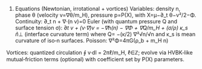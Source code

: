 1. Equations (Newtonian, irrotational + vortices)
   Variables: density n, phase θ (velocity v=∇θ/m_H), pressure p=P(X), with X=μ−∂_t θ−v²/2−Φ.
   Continuity: ∂_t n + ∇·(n v)=0
   Euler (with quantum pressure Q and surface tension σ):
   ∂*t v + (v·∇)v = −∇h(n) − ∇Φ + ∇Q/m_H + (σ/ρ) κ_s  n̂*⊥  (interface curvature term)
   where Q= −(κ/2) ∇²√n/√n and κ_s is mean curvature of iso‑n surfaces.
   Poisson: ∇²Φ=4πG(ρ_b + m_H n)

Vortices: quantized circulation ∮ v·dl = 2πℓ/m_H, ℓ∈ℤ; evolve via HVBK‑like mutual‑friction terms (optional) with coefficient set by P(X) parameters.